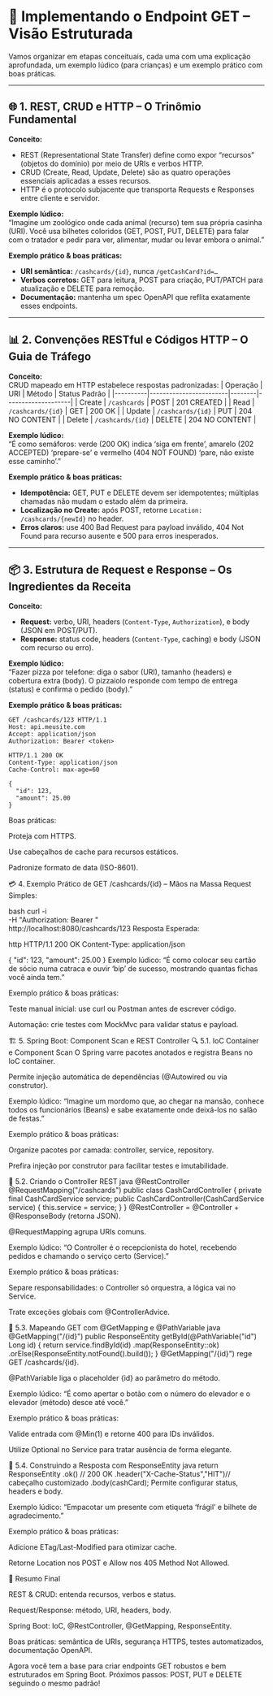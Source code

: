 # 🚀 Implementando o Endpoint GET – Visão Estruturada

Vamos organizar em etapas conceituais, cada uma com uma explicação aprofundada, um exemplo lúdico (para crianças) e um exemplo prático com boas práticas.

---

## 🌐 1. REST, CRUD e HTTP – O Trinômio Fundamenta­l  
**Conceito:**  
- REST (Representational State Transfer) define como expor “recursos” (objetos do domínio) por meio de URIs e verbos HTTP.  
- CRUD (Create, Read, Update, Delete) são as quatro operações essenciais aplicadas a esses recursos.  
- HTTP é o protocolo subjacente que transporta Requests e Responses entre cliente e servidor.  

**Exemplo lúdico:**  
“Imagine um zoológico onde cada animal (recurso) tem sua própria casinha (URI). Você usa bilhetes coloridos (GET, POST, PUT, DELETE) para falar com o tratador e pedir para ver, alimentar, mudar ou levar embora o animal.”  

**Exemplo prático & boas práticas:**  
- **URI semântica:** `/cashcards/{id}`, nunca `/getCashCard?id=…`  
- **Verbos corretos:** GET para leitura, POST para criação, PUT/PATCH para atualização e DELETE para remoção.  
- **Documentação:** mantenha um spec OpenAPI que reflita exatamente esses endpoints.

---

## 📊 2. Convenções RESTful e Códigos HTTP – O Guia de Tráfego  
**Conceito:**  
CRUD mapeado em HTTP estabelece respostas padronizadas:
| Operação | URI                    | Método | Status Padrão      |
|----------|------------------------|--------|--------------------|
| Create   | `/cashcards`           | POST   | 201 CREATED        |
| Read     | `/cashcards/{id}`      | GET    | 200 OK             |
| Update   | `/cashcards/{id}`      | PUT    | 204 NO CONTENT     |
| Delete   | `/cashcards/{id}`      | DELETE | 204 NO CONTENT     |

**Exemplo lúdico:**  
“É como semáforos: verde (200 OK) indica ‘siga em frente’, amarelo (202 ACCEPTED) ‘prepare-se’ e vermelho (404 NOT FOUND) ‘pare, não existe esse caminho’.”  

**Exemplo prático & boas práticas:**  
- **Idempotência:** GET, PUT e DELETE devem ser idempotentes; múltiplas chamadas não mudam o estado além da primeira.  
- **Localização no Create:** após POST, retorne `Location: /cashcards/{newId}` no header.  
- **Erros claros:** use 400 Bad Request para payload inválido, 404 Not Found para recurso ausente e 500 para erros inesperados.

---

## 📦 3. Estrutura de Request e Response – Os Ingredientes da Receita  
**Conceito:**  
- **Request:** verbo, URI, headers (`Content-Type`, `Authorization`), e body (JSON em POST/PUT).  
- **Response:** status code, headers (`Content-Type`, caching) e body (JSON com recurso ou erro).  

**Exemplo lúdico:**  
“Fazer pizza por telefone: diga o sabor (URI), tamanho (headers) e cobertura extra (body). O pizzaiolo responde com tempo de entrega (status) e confirma o pedido (body).”  

**Exemplo prático & boas práticas:**  
```http
GET /cashcards/123 HTTP/1.1
Host: api.meusite.com
Accept: application/json
Authorization: Bearer <token>

HTTP/1.1 200 OK
Content-Type: application/json
Cache-Control: max-age=60

{
  "id": 123,
  "amount": 25.00
}
```

Boas práticas:

Proteja com HTTPS.

Use cabeçalhos de cache para recursos estáticos.

Padronize formato de data (ISO-8601).

💳 4. Exemplo Prático de GET /cashcards/{id} – Mãos na Massa
Request Simples:

bash
curl -i \
  -H "Authorization: Bearer <token>" \
  http://localhost:8080/cashcards/123
Resposta Esperada:

http
HTTP/1.1 200 OK
Content-Type: application/json

{
  "id": 123,
  "amount": 25.00
}
Exemplo lúdico: “É como colocar seu cartão de sócio numa catraca e ouvir ‘bip’ de sucesso, mostrando quantas fichas você ainda tem.”

Exemplo prático & boas práticas:

Teste manual inicial: use curl ou Postman antes de escrever código.

Automação: crie testes com MockMvc para validar status e payload.

🏗️ 5. Spring Boot: Component Scan e REST Controller
🔍 5.1. IoC Container e Component Scan
O Spring varre pacotes anotados e registra Beans no IoC container.

Permite injeção automática de dependências (@Autowired ou via construtor).

Exemplo lúdico: “Imagine um mordomo que, ao chegar na mansão, conhece todos os funcionários (Beans) e sabe exatamente onde deixá-los no salão de festas.”

Exemplo prático & boas práticas:

Organize pacotes por camada: controller, service, repository.

Prefira injeção por construtor para facilitar testes e imutabilidade.

📡 5.2. Criando o Controller REST
java
@RestController
@RequestMapping("/cashcards")
public class CashCardController {
  private final CashCardService service;
  public CashCardController(CashCardService service) {
    this.service = service;
  }
}
@RestController = @Controller + @ResponseBody (retorna JSON).

@RequestMapping agrupa URIs comuns.

Exemplo lúdico: “O Controller é o recepcionista do hotel, recebendo pedidos e chamando o serviço certo (Service).”

Exemplo prático & boas práticas:

Separe responsabilidades: o Controller só orquestra, a lógica vai no Service.

Trate exceções globais com @ControllerAdvice.

🚦 5.3. Mapeando GET com @GetMapping e @PathVariable
java
@GetMapping("/{id}")
public ResponseEntity<CashCard> getById(@PathVariable("id") Long id) {
  return service.findById(id)
      .map(ResponseEntity::ok)
      .orElse(ResponseEntity.notFound().build());
}
@GetMapping("/{id}") rege GET /cashcards/{id}.

@PathVariable liga o placeholder {id} ao parâmetro do método.

Exemplo lúdico: “É como apertar o botão com o número do elevador e o elevador (método) desce até você.”

Exemplo prático & boas práticas:

Valide entrada com @Min(1) e retorne 400 para IDs inválidos.

Utilize Optional no Service para tratar ausência de forma elegante.

📨 5.4. Construindo a Resposta com ResponseEntity
java
return ResponseEntity
    .ok()                           // 200 OK
    .header("X-Cache-Status","HIT")// cabeçalho customizado
    .body(cashCard);
Permite configurar status, headers e body.

Exemplo lúdico: “Empacotar um presente com etiqueta ‘frágil’ e bilhete de agradecimento.”

Exemplo prático & boas práticas:

Adicione ETag/Last-Modified para otimizar cache.

Retorne Location nos POST e Allow nos 405 Method Not Allowed.

🎉 Resumo Final

REST & CRUD: entenda recursos, verbos e status.

Request/Response: método, URI, headers, body.

Spring Boot: IoC, @RestController, @GetMapping, ResponseEntity.

Boas práticas: semântica de URIs, segurança HTTPS, testes automatizados, documentação OpenAPI.

Agora você tem a base para criar endpoints GET robustos e bem estruturados em Spring Boot. Próximos passos: POST, PUT e DELETE seguindo o mesmo padrão!